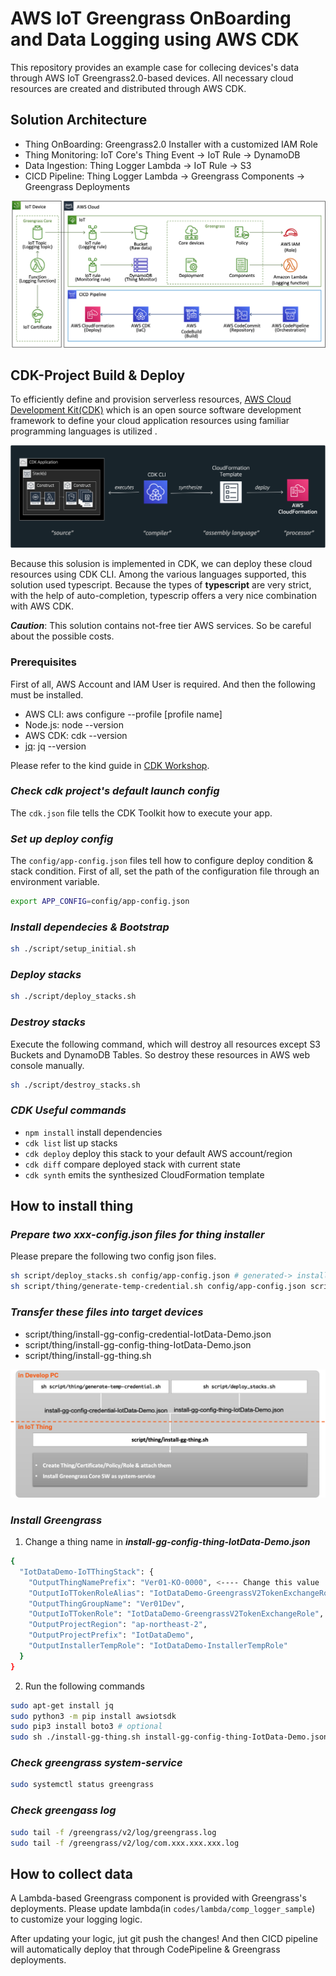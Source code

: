 # AWS IoT Greengrass OnBoarding and Data Logging using AWS CDK

This repository provides an example case for collecing devices's data through AWS IoT Greengrass2.0-based devices. All necessary cloud resources are created and distributed through AWS CDK.

## Solution Architecture

- Thing OnBoarding: Greengrass2.0 Installer with a customized IAM Role
- Thing Monitoring: IoT Core's Thing Event -> IoT Rule -> DynamoDB 
- Data Ingestion: Thing Logger Lambda -> IoT Rule -> S3
- CICD Pipeline: Thing Logger Lambda -> Greengrass Components -> Greengrass Deployments

![solution-arcitecture](docs/asset/solution-architecture.png)

## CDK-Project Build & Deploy

To efficiently define and provision serverless resources, [AWS Cloud Development Kit(CDK)](https://aws.amazon.com/cdk) which is an open source software development framework to define your cloud application resources using familiar programming languages is utilized .

![AWSCDKIntro](docs/asset/aws_cdk_intro.png)

Because this solusion is implemented in CDK, we can deploy these cloud resources using CDK CLI. Among the various languages supported, this solution used typescript. Because the types of **typescript** are very strict, with the help of auto-completion, typescrip offers a very nice combination with AWS CDK.

***Caution***: This solution contains not-free tier AWS services. So be careful about the possible costs.

### **Prerequisites**

First of all, AWS Account and IAM User is required. And then the following must be installed.

- AWS CLI: aws configure --profile [profile name]
- Node.js: node --version
- AWS CDK: cdk --version
- [jq](https://stedolan.github.io/jq/): jq --version

Please refer to the kind guide in [CDK Workshop](https://cdkworkshop.com/15-prerequisites.html).

### ***Check cdk project's default launch config***

The `cdk.json` file tells the CDK Toolkit how to execute your app.

### ***Set up deploy config***

The `config/app-config.json` files tell how to configure deploy condition & stack condition. First of all, set the path of the configuration file through an environment variable.

```bash
export APP_CONFIG=config/app-config.json
```

### ***Install dependecies & Bootstrap***

```bash
sh ./script/setup_initial.sh
```

### ***Deploy stacks***

```bash
sh ./script/deploy_stacks.sh
```

### ***Destroy stacks***

Execute the following command, which will destroy all resources except S3 Buckets and DynamoDB Tables. So destroy these resources in AWS web console manually.

```bash
sh ./script/destroy_stacks.sh
```

### ***CDK Useful commands***

* `npm install`     install dependencies
* `cdk list`        list up stacks
* `cdk deploy`      deploy this stack to your default AWS account/region
* `cdk diff`        compare deployed stack with current state
* `cdk synth`       emits the synthesized CloudFormation template

## How to install thing

### ***Prepare two xxx-config.json files for thing installer***

Please prepare the following two config json files.

```bash
sh script/deploy_stacks.sh config/app-config.json # generated-> install-gg-config-thing-IotData-Demo.json
sh script/thing/generate-temp-credential.sh config/app-config.json script/thing/install-gg-config-thing-IotData-Demo.json # generated-> install-gg-config-credential-IotData-Demo.json
```

### ***Transfer these files into target devices***

* script/thing/install-gg-config-credential-IotData-Demo.json
* script/thing/install-gg-config-thing-IotData-Demo.json
* script/thing/install-gg-thing.sh

![install-script](docs/asset/install-script.png)

### ***Install Greengrass***

1. Change a thing name in ***install-gg-config-thing-IotData-Demo.json***

```bash
{
  "IotDataDemo-IoTThingStack": {
    "OutputThingNamePrefix": "Ver01-KO-0000", <---- Change this value
    "OutputIoTTokenRoleAlias": "IotDataDemo-GreengrassV2TokenExchangeRoleAlias",
    "OutputThingGroupName": "Ver01Dev",
    "OutputIoTTokenRole": "IotDataDemo-GreengrassV2TokenExchangeRole",
    "OutputProjectRegion": "ap-northeast-2",
    "OutputProjectPrefix": "IotDataDemo",
    "OutputInstallerTempRole": "IotDataDemo-InstallerTempRole"
  }
}
```

2. Run the following commands

```bash
sudo apt-get install jq
sudo python3 -m pip install awsiotsdk
sudo pip3 install boto3 # optional
sudo sh ./install-gg-thing.sh install-gg-config-thing-IotData-Demo.json install-gg-config-credential-IotData-Demo.json
```

### ***Check greengrass system-service***

```bash
sudo systemctl status greengrass
```

### ***Check greengass log***

```bash
sudo tail -f /greengrass/v2/log/greengrass.log
sudo tail -f /greengrass/v2/log/com.xxx.xxx.xxx.log
```

## How to collect data

A Lambda-based Greengrass component is provided with Greengrass's deployments. Please update lambda(in `codes/lambda/comp_logger_sample`) to customize your logging logic.

After updating your logic, jut git push the changes! And then CICD pipeline will automatically deploy that through CodePipeline & Greengrass deployments.
